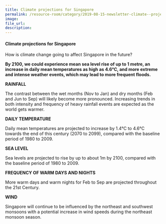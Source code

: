 ```yaml
---  
title: Climate projections for Singapore
permalink: /resource-room/category/2019-08-15-newsletter-climate--projections-for-singapore/    
image:  
file_url:  
description:  
---  
```


#### Climate projections for Singapore  

How is climate change going to affect Singapore in the future?  

**By 2100, we could experience mean sea level rise of up to 1 metre, an increase in daily mean temperatures as high as 4.6°C, and more extreme and intense weather events, which may lead to more frequent floods.**  

**RAINFALL**  

The contrast between the wet months (Nov to Jan) and dry months (Feb and Jun to Sep) will likely become more pronounced. Increasing trends in both intensity and frequency of heavy rainfall events are expected as the world gets warmer.  

**DAILY TEMPERATURE**  

Daily mean temperatures are projected to increase by 1.4°C to 4.6°C towards the end of this century (2070 to 2099), compared with the baseline period of 1980 to 2009.       

**SEA LEVEL**

Sea levels are projected to rise by up to about 1m by 2100, compared with the baseline period of 1980 to 2009.  

**FREQUENCY OF WARM DAYS AND NIGHTS**  

More warm days and warm nights for Feb to Sep are projected throughout the 21st Century.  

**WIND**  

Singapore will continue to be influenced by the northeast and southwest monsoons with a potential increase in wind speeds during the northeast monsoon season.  
